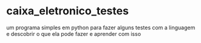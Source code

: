 # caixa_eletronico_testes
um programa simples em python para fazer alguns testes com a linguagem e descobrir o que ela pode fazer e aprender com isso
